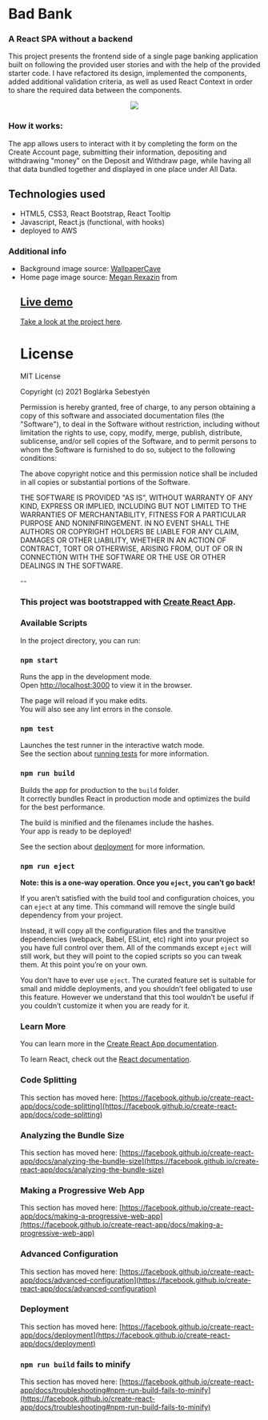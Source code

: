 # Bad Bank

### A React SPA without a backend
This project presents the frontend side of a single page banking application built on following the provided user stories and with the help of the provided starter code. I have refactored its design, implemented the components, added additional validation criteria, as well as used React Context in order to share the required data between the components.

<p align="center">
<img src="https://media.giphy.com/media/kdwliJMgKobzuHCsqw/giphy.gif?cid=790b76117e9e9e27fc79c5af5692d4445711e435fa9dfedb&rid=giphy.gif&ct=g"
</p>


###  How it works:
The app allows users to interact with it by completing the form on the Create Account page, submitting their information, depositing and withdrawing "money" on the Deposit and Withdraw page, while having all that data bundled together and displayed in one place under All Data.

## Technologies used

- HTML5, CSS3, React Bootstrap, React Tooltip
- Javascript, React.js (functional, with hooks)
- deployed to AWS


### Additional info
* Background image source: [WallpaperCave](https://wallpapercave.com/w/wp6599220) 
* <div>Home page image source: <a href="https://pixabay.com/users/megan_rexazin-6742250/">Megan Rexazin</a> from <a href="https://pixabay.com/vectors/bank-finance-money-coin-business-4859142/
/" title="Pixabay">Pixabay</a></div>




## Live demo
Take a look at the project [here](https://boglarka-sebestyenbankingapplication.s3.us-west-1.amazonaws.com/index.html#/).

# License

MIT License

Copyright (c) 2021 Boglárka Sebestyén

Permission is hereby granted, free of charge, to any person obtaining a copy of this software and associated documentation files (the "Software"), to deal in the Software without restriction, including without limitation the rights to use, copy, modify, merge, publish, distribute, sublicense, and/or sell copies of the Software, and to permit persons to whom the Software is furnished to do so, subject to the following conditions:

The above copyright notice and this permission notice shall be included in all copies or substantial portions of the Software.

THE SOFTWARE IS PROVIDED "AS IS", WITHOUT WARRANTY OF ANY KIND, EXPRESS OR IMPLIED, INCLUDING BUT NOT LIMITED TO THE WARRANTIES OF MERCHANTABILITY, FITNESS FOR A PARTICULAR PURPOSE AND NONINFRINGEMENT. IN NO EVENT SHALL THE AUTHORS OR COPYRIGHT HOLDERS BE LIABLE FOR ANY CLAIM, DAMAGES OR OTHER LIABILITY, WHETHER IN AN ACTION OF CONTRACT, TORT OR OTHERWISE, ARISING FROM, OUT OF OR IN CONNECTION WITH THE SOFTWARE OR THE USE OR OTHER DEALINGS IN THE SOFTWARE.

--
### This project was bootstrapped with [Create React App](https://github.com/facebook/create-react-app).

### Available Scripts

In the project directory, you can run:

### `npm start`

Runs the app in the development mode.\
Open [http://localhost:3000](http://localhost:3000) to view it in the browser.

The page will reload if you make edits.\
You will also see any lint errors in the console.

### `npm test`

Launches the test runner in the interactive watch mode.\
See the section about [running tests](https://facebook.github.io/create-react-app/docs/running-tests) for more information.

### `npm run build`

Builds the app for production to the `build` folder.\
It correctly bundles React in production mode and optimizes the build for the best performance.

The build is minified and the filenames include the hashes.\
Your app is ready to be deployed!

See the section about [deployment](https://facebook.github.io/create-react-app/docs/deployment) for more information.

### `npm run eject`

**Note: this is a one-way operation. Once you `eject`, you can’t go back!**

If you aren’t satisfied with the build tool and configuration choices, you can `eject` at any time. This command will remove the single build dependency from your project.

Instead, it will copy all the configuration files and the transitive dependencies (webpack, Babel, ESLint, etc) right into your project so you have full control over them. All of the commands except `eject` will still work, but they will point to the copied scripts so you can tweak them. At this point you’re on your own.

You don’t have to ever use `eject`. The curated feature set is suitable for small and middle deployments, and you shouldn’t feel obligated to use this feature. However we understand that this tool wouldn’t be useful if you couldn’t customize it when you are ready for it.

### Learn More

You can learn more in the [Create React App documentation](https://facebook.github.io/create-react-app/docs/getting-started).

To learn React, check out the [React documentation](https://reactjs.org/).

### Code Splitting

This section has moved here: [https://facebook.github.io/create-react-app/docs/code-splitting](https://facebook.github.io/create-react-app/docs/code-splitting)

### Analyzing the Bundle Size

This section has moved here: [https://facebook.github.io/create-react-app/docs/analyzing-the-bundle-size](https://facebook.github.io/create-react-app/docs/analyzing-the-bundle-size)

### Making a Progressive Web App

This section has moved here: [https://facebook.github.io/create-react-app/docs/making-a-progressive-web-app](https://facebook.github.io/create-react-app/docs/making-a-progressive-web-app)

### Advanced Configuration

This section has moved here: [https://facebook.github.io/create-react-app/docs/advanced-configuration](https://facebook.github.io/create-react-app/docs/advanced-configuration)

### Deployment

This section has moved here: [https://facebook.github.io/create-react-app/docs/deployment](https://facebook.github.io/create-react-app/docs/deployment)

### `npm run build` fails to minify

This section has moved here: [https://facebook.github.io/create-react-app/docs/troubleshooting#npm-run-build-fails-to-minify](https://facebook.github.io/create-react-app/docs/troubleshooting#npm-run-build-fails-to-minify)

